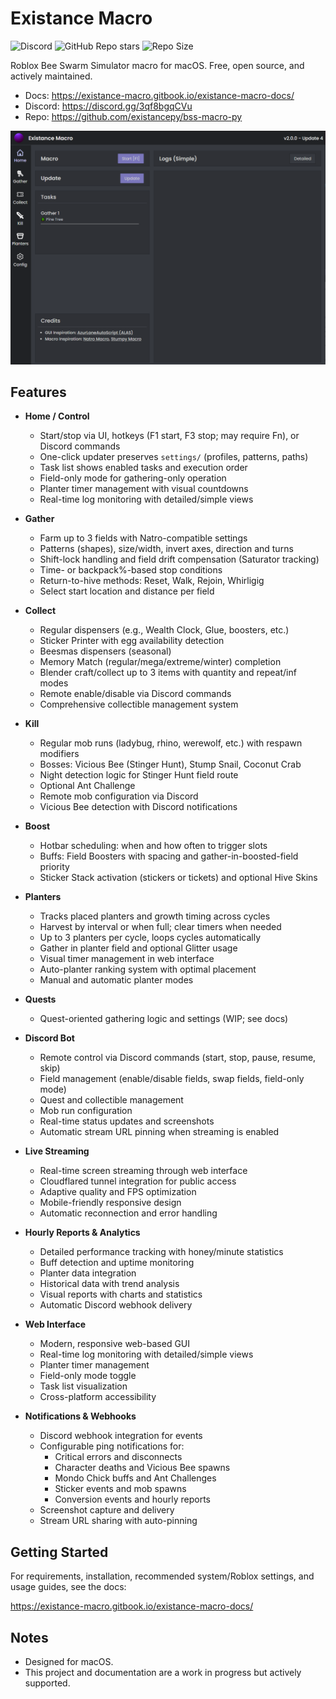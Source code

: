 # Existance Macro

![Discord](https://img.shields.io/discord/1065032948119769118?label=Discord&color=7289da&logo=discord&logoColor=white&link=https://discord.gg/WdbWgFewqx)
![GitHub Repo stars](https://img.shields.io/github/stars/existancepy/bss-macro-py?style=flat&label=Stars&color=fff240&logo=github&logocolor=white&link=https://github.com/existancepy/bss-macro-py/stargazers)
![Repo Size](https://img.shields.io/github/repo-size/existancepy/bss-macro-py?label=Repo%20Size&logo=github&logoColor=white)

Roblox Bee Swarm Simulator macro for macOS. Free, open source, and actively maintained.

- Docs: https://existance-macro.gitbook.io/existance-macro-docs/
- Discord: https://discord.gg/3qf8bgqCVu
- Repo: https://github.com/existancepy/bss-macro-py

![GUI](https://raw.githubusercontent.com/existancepy/bss-macro-py-experimental/3b6d5fa0c9110f4ae1baad9bac3c1f393eeed74f/docs/assets/gui.png)

## Features

- **Home / Control**

  - Start/stop via UI, hotkeys (F1 start, F3 stop; may require Fn), or Discord commands
  - One-click updater preserves `settings/` (profiles, patterns, paths)
  - Task list shows enabled tasks and execution order
  - Field-only mode for gathering-only operation
  - Planter timer management with visual countdowns
  - Real-time log monitoring with detailed/simple views

- **Gather**

  - Farm up to 3 fields with Natro-compatible settings
  - Patterns (shapes), size/width, invert axes, direction and turns
  - Shift-lock handling and field drift compensation (Saturator tracking)
  - Time- or backpack%-based stop conditions
  - Return-to-hive methods: Reset, Walk, Rejoin, Whirligig
  - Select start location and distance per field

- **Collect**

  - Regular dispensers (e.g., Wealth Clock, Glue, boosters, etc.)
  - Sticker Printer with egg availability detection
  - Beesmas dispensers (seasonal)
  - Memory Match (regular/mega/extreme/winter) completion
  - Blender craft/collect up to 3 items with quantity and repeat/inf modes
  - Remote enable/disable via Discord commands
  - Comprehensive collectible management system

- **Kill**

  - Regular mob runs (ladybug, rhino, werewolf, etc.) with respawn modifiers
  - Bosses: Vicious Bee (Stinger Hunt), Stump Snail, Coconut Crab
  - Night detection logic for Stinger Hunt field route
  - Optional Ant Challenge
  - Remote mob configuration via Discord
  - Vicious Bee detection with Discord notifications

- **Boost**

  - Hotbar scheduling: when and how often to trigger slots
  - Buffs: Field Boosters with spacing and gather-in-boosted-field priority
  - Sticker Stack activation (stickers or tickets) and optional Hive Skins

- **Planters**

  - Tracks placed planters and growth timing across cycles
  - Harvest by interval or when full; clear timers when needed
  - Up to 3 planters per cycle, loops cycles automatically
  - Gather in planter field and optional Glitter usage
  - Visual timer management in web interface
  - Auto-planter ranking system with optimal placement
  - Manual and automatic planter modes

- **Quests**

  - Quest-oriented gathering logic and settings (WIP; see docs)

- **Discord Bot**

  - Remote control via Discord commands (start, stop, pause, resume, skip)
  - Field management (enable/disable fields, swap fields, field-only mode)
  - Quest and collectible management
  - Mob run configuration
  - Real-time status updates and screenshots
  - Automatic stream URL pinning when streaming is enabled

- **Live Streaming**

  - Real-time screen streaming through web interface
  - Cloudflared tunnel integration for public access
  - Adaptive quality and FPS optimization
  - Mobile-friendly responsive design
  - Automatic reconnection and error handling

- **Hourly Reports & Analytics**

  - Detailed performance tracking with honey/minute statistics
  - Buff detection and uptime monitoring
  - Planter data integration
  - Historical data with trend analysis
  - Visual reports with charts and statistics
  - Automatic Discord webhook delivery

- **Web Interface**

  - Modern, responsive web-based GUI
  - Real-time log monitoring with detailed/simple views
  - Planter timer management
  - Field-only mode toggle
  - Task list visualization
  - Cross-platform accessibility

- **Notifications & Webhooks**
  - Discord webhook integration for events
  - Configurable ping notifications for:
    - Critical errors and disconnects
    - Character deaths and Vicious Bee spawns
    - Mondo Chick buffs and Ant Challenges
    - Sticker events and mob spawns
    - Conversion events and hourly reports
  - Screenshot capture and delivery
  - Stream URL sharing with auto-pinning

## Getting Started

For requirements, installation, recommended system/Roblox settings, and usage guides, see the docs:

https://existance-macro.gitbook.io/existance-macro-docs/

## Notes

- Designed for macOS.
- This project and documentation are a work in progress but actively supported.
